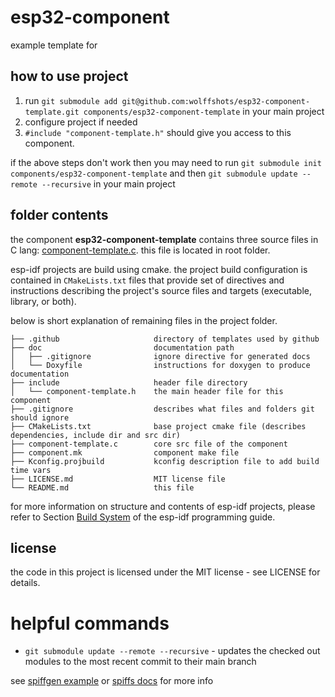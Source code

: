 # esp32-component

example template for

## how to use project

1. run `git submodule add git@github.com:wolffshots/esp32-component-template.git components/esp32-component-template` in your main project
2. configure project if needed
3. `#include "component-template.h"` should give you access to this component.

if the above steps don't work then you may need to run `git submodule init components/esp32-component-template`
and then `git submodule update --remote --recursive` in your main project

## folder contents

the component **esp32-component-template** contains three source files in C lang: [component-template.c](component-template.c). this file is located in root folder.

esp-idf projects are build using cmake. the project build configuration is contained in `CMakeLists.txt` files that provide set of directives and instructions describing the project's source files and targets (executable, library, or both).

below is short explanation of remaining files in the project folder.

```
├── .github					    directory of templates used by github
├── doc                         documentation path
│   ├── .gitignore              ignore directive for generated docs
│   └── Doxyfile                instructions for doxygen to produce documentation
├── include                     header file directory
│   └── component-template.h    the main header file for this component
├── .gitignore                  describes what files and folders git should ignore
├── CMakeLists.txt              base project cmake file (describes dependencies, include dir and src dir)
├── component-template.c        core src file of the component
├── component.mk                component make file
├── Kconfig.projbuild           kconfig description file to add build time vars
├── LICENSE.md                  MIT license file
└── README.md                   this file
```

for more information on structure and contents of esp-idf projects, please refer to Section [Build System](https://docs.espressif.com/projects/esp-idf/en/latest/esp32/api-guides/build-system.html) of the esp-idf programming guide.

<!--## documentation

automatically generated API documentation (doxygen) is available [here](https://wolffshots.github.io/esp32-ssd1306/index.html).-->

## license

the code in this project is licensed under the MIT license - see LICENSE for details.

# helpful commands

- `git submodule update --remote --recursive` - updates the checked out modules to the most recent commit to their main branch


see [spiffgen example](https://github.com/espressif/esp-idf/tree/master/examples/storage/spiffsgen) or [spiffs docs](https://docs.espressif.com/projects/esp-idf/en/latest/esp32/api-reference/storage/spiffs.html) for more info